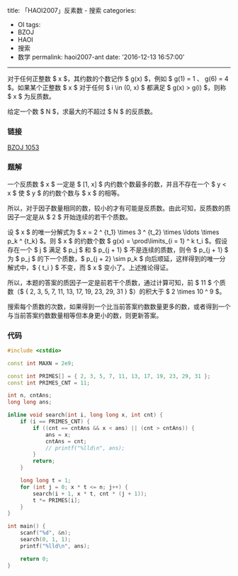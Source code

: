 title: 「HAOI2007」反素数 - 搜索
categories:
  - OI
tags:
  - BZOJ
  - HAOI
  - 搜索
  - 数学
permalink: haoi2007-ant
date: '2016-12-13 16:57:00'
---

对于任何正整数 $ x $，其约数的个数记作 $ g(x) $，例如 $ g(1) = 1 $、$ g(6) = 4 $。如果某个正整数 $ x $ 对于任何 $ i \in (0, x) $ 都满足 $ g(x) > g(i) $，则称 $ x $ 为反质数。

给定一个数 $ N $，求最大的不超过 $ N $ 的反质数。

<!-- more -->

### 链接

[BZOJ 1053](http://www.lydsy.com/JudgeOnline/problem.php?id=1053)

### 题解

一个反质数 $ x $ 一定是 $ [1, x] $ 内约数个数最多的数，并且不存在一个 $ y < x $ 使 $ y $ 的约数个数与 $ x $ 的相等。

所以，对于因子数量相同的数，较小的才有可能是反质数。由此可知，反质数的质因子一定是从 $ 2 $ 开始连续的若干个质数。

设 $ x $ 的唯一分解式为 $ x = 2 ^ {t_1} \times 3 ^ {t_2} \times \ldots \times p_k ^ {t_k} $。则 $ x $ 的约数个数 $ g(x) = \prod\limits_{i = 1} ^ k t_i $。假设存在一个 $ j $ 满足 $ p_j $ 和 $ p_{j + 1} $ 不是连续的质数，则令 $ p_{j + 1} $ 为 $ p_j $ 的下一个质数，$ p_{j + 2} \sim p_k $ 向后顺延，这样得到的唯一分解式中，$ \{ t_i \} $ 不变，而 $ x $ 变小了。上述推论得证。

所以，本题的答案的质因子一定是前若干个质数，通过计算可知，前 $ 11 $ 个质数（$ \{ 2, 3, 5, 7, 11, 13, 17, 19, 23, 29, 31 \} $）的积大于 $ 2 \times 10 ^ 9 $。

搜索每个质数的次数，如果得到一个比当前答案约数数量更多的数，或者得到一个与当前答案约数数量相等但本身更小的数，则更新答案。

### 代码

```cpp
#include <cstdio>

const int MAXN = 2e9;

const int PRIMES[] = { 2, 3, 5, 7, 11, 13, 17, 19, 23, 29, 31 };
const int PRIMES_CNT = 11;

int n, cntAns;
long long ans;

inline void search(int i, long long x, int cnt) {
    if (i == PRIMES_CNT) {
        if ((cnt == cntAns && x < ans) || (cnt > cntAns)) {
            ans = x;
            cntAns = cnt;
            // printf("%lld\n", ans);
        }
        return;
    }

    long long t = 1;
    for (int j = 0; x * t <= n; j++) {
        search(i + 1, x * t, cnt * (j + 1));
        t *= PRIMES[i];
    }
}

int main() {
    scanf("%d", &n);
    search(0, 1, 1);
    printf("%lld\n", ans);

    return 0;
}
```